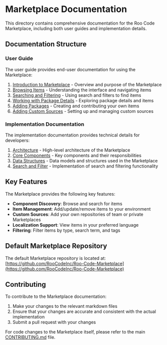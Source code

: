 # Marketplace Documentation

This directory contains comprehensive documentation for the Roo Code Marketplace, including both user guides and implementation details.

## Documentation Structure

### User Guide

The user guide provides end-user documentation for using the Marketplace:

1. [Introduction to Marketplace](./user-guide/01-introduction.md) - Overview and purpose of the Marketplace
2. [Browsing Items](./user-guide/02-browsing-items.md) - Understanding the interface and navigating items
3. [Searching and Filtering](./user-guide/03-searching-and-filtering.md) - Using search and filters to find items
4. [Working with Package Details](./user-guide/04-working-with-details.md) - Exploring package details and items
5. [Adding Packages](./user-guide/05-adding-packages.md) - Creating and contributing your own items
6. [Adding Custom Sources](./user-guide/06-adding-custom-sources.md) - Setting up and managing custom sources

### Implementation Documentation

The implementation documentation provides technical details for developers:

1. [Architecture](./implementation/01-architecture.md) - High-level architecture of the Marketplace
2. [Core Components](./implementation/02-core-components.md) - Key components and their responsibilities
3. [Data Structures](./implementation/03-data-structures.md) - Data models and structures used in the Marketplace
4. [Search and Filter](./implementation/04-search-and-filter.md) - Implementation of search and filtering functionality

## Key Features

The Marketplace provides the following key features:

- **Component Discovery**: Browse and search for items
- **Item Management**: Add/update/remove items to your environment
- **Custom Sources**: Add your own repositories of team or private Marketplaces
- **Localization Support**: View items in your preferred language
- **Filtering**: Filter items by type, search term, and tags

## Default Marketplace Repository

The default Marketplace repository is located at:
[https://github.com/RooCodeInc/Roo-Code-Marketplace](https://github.com/RooCodeInc/Roo-Code-Marketplace)

## Contributing

To contribute to the Marketplace documentation:

1. Make your changes to the relevant markdown files
2. Ensure that your changes are accurate and consistent with the actual implementation
3. Submit a pull request with your changes

For code changes to the Marketplace itself, please refer to the main [CONTRIBUTING.md](../../CONTRIBUTING.md) file.
